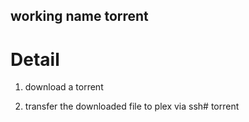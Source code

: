 ## working name torrent

# Detail

1) download a torrent

2) transfer the downloaded file to plex via ssh# torrent
